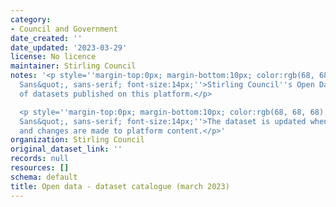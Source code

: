 ```yaml
---
category:
- Council and Government
date_created: ''
date_updated: '2023-03-29'
license: No licence
maintainer: Stirling Council
notes: '<p style=''margin-top:0px; margin-bottom:10px; color:rgb(68, 68, 68); font-family:&quot;Open
  Sans&quot;, sans-serif; font-size:14px;''>Stirling Council''s Open Data catalogue
  of datasets published on this platform.</p>

  <p style=''margin-top:0px; margin-bottom:10px; color:rgb(68, 68, 68); font-family:&quot;Open
  Sans&quot;, sans-serif; font-size:14px;''>The dataset is updated when additions
  and changes are made to platform content.</p>'
organization: Stirling Council
original_dataset_link: ''
records: null
resources: []
schema: default
title: Open data - dataset catalogue (march 2023)
---
```

